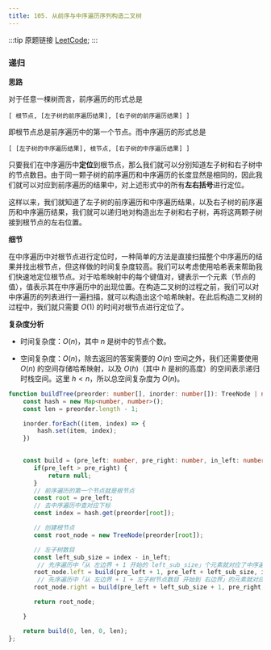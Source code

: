 ```yaml
---
title: 105. 从前序与中序遍历序列构造二叉树
---
```


:::tip 原题链接
[LeetCode](https://leetcode-cn.com/problems/construct-binary-tree-from-preorder-and-inorder-traversal/);
:::

### 递归

**思路**

对于任意一棵树而言，前序遍历的形式总是

```
[ 根节点, [左子树的前序遍历结果], [右子树的前序遍历结果] ]
```

即根节点总是前序遍历中的第一个节点。而中序遍历的形式总是

```
[ [左子树的中序遍历结果], 根节点, [右子树的中序遍历结果] ]
```

只要我们在中序遍历中**定位**到根节点，那么我们就可以分别知道左子树和右子树中的节点数目。由于同一颗子树的前序遍历和中序遍历的长度显然是相同的，因此我们就可以对应到前序遍历的结果中，对上述形式中的所有**左右括号**进行定位。

这样以来，我们就知道了左子树的前序遍历和中序遍历结果，以及右子树的前序遍历和中序遍历结果，我们就可以递归地对构造出左子树和右子树，再将这两颗子树接到根节点的左右位置。

**细节**

在中序遍历中对根节点进行定位时，一种简单的方法是直接扫描整个中序遍历的结果并找出根节点，但这样做的时间复杂度较高。我们可以考虑使用哈希表来帮助我们快速地定位根节点。对于哈希映射中的每个键值对，键表示一个元素（节点的值），值表示其在中序遍历中的出现位置。在构造二叉树的过程之前，我们可以对中序遍历的列表进行一遍扫描，就可以构造出这个哈希映射。在此后构造二叉树的过程中，我们就只需要 $O(1)$ 的时间对根节点进行定位了。



**复杂度分析**

- 时间复杂度：$O(n)$，其中 $n$ 是树中的节点个数。

- 空间复杂度：$O(n)$，除去返回的答案需要的 $O(n)$ 空间之外，我们还需要使用 $O(n)$ 的空间存储哈希映射，以及 $O(h)$（其中 $h$ 是树的高度）的空间表示递归时栈空间。这里 $h < n$，所以总空间复杂度为 $O(n)$。


```typescript
function buildTree(preorder: number[], inorder: number[]): TreeNode | null {
    const hash = new Map<number, number>();
    const len = preorder.length - 1;

    inorder.forEach((item, index) => {
        hash.set(item, index);
    })

   
    const build = (pre_left: number, pre_right: number, in_left: number, in_right: number) => {
       if(pre_left > pre_right) {
           return null;
       }
       // 前序遍历的第一个节点就是根节点
       const root = pre_left;
       // 去中序遍历中查对应下标
       const index = hash.get(preorder[root]);

       // 创建根节点
       const root_node = new TreeNode(preorder[root]);

       // 左子树数目
       const left_sub_size = index - in_left;
        // 先序遍历中「从 左边界 + 1 开始的 left_sub_size」个元素就对应了中序遍历中「从 左边界 开始到 根节点定位 - 1」的元素
       root_node.left = build(pre_left + 1, pre_left + left_sub_size, in_left, index - 1);
        // 先序遍历中「从 左边界 + 1 + 左子树节点数目 开始到 右边界」的元素就对应了中序遍历中「从 根节点定位 + 1 到 右边界」的元素
       root_node.right = build(pre_left + left_sub_size + 1, pre_right, index + 1, in_right);

       return root_node;

    }

    return build(0, len, 0, len);
};
```
